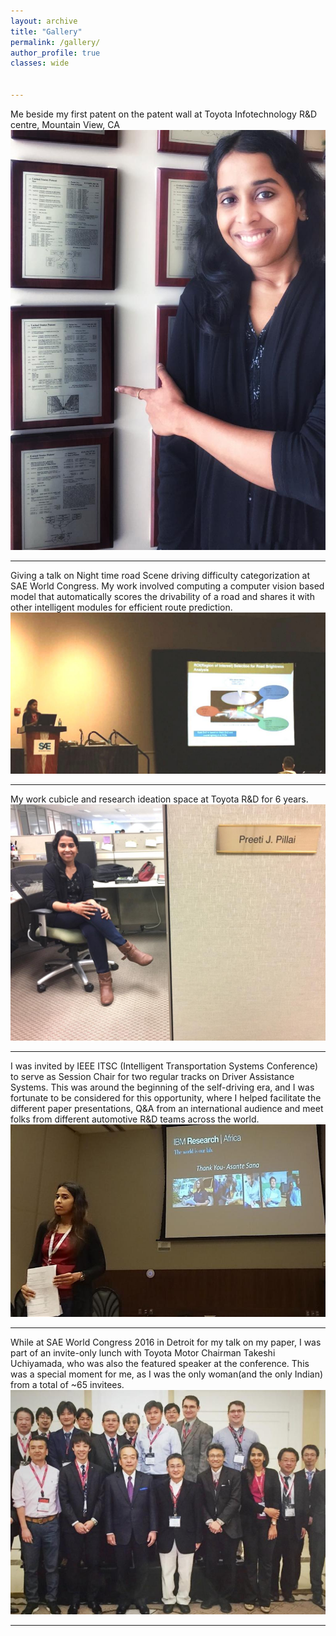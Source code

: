 ```yaml
---
layout: archive
title: "Gallery"
permalink: /gallery/
author_profile: true
classes: wide


---
```

Me beside my first patent on the patent wall at Toyota Infotechnology R&D centre, Mountain View, CA
![patents](/assets/images/54564654.jpeg)

---
Giving a talk on Night time road Scene driving difficulty categorization at SAE World Congress. 
My work involved computing a computer vision based model that automatically scores the drivability of a road and shares it with other intelligent modules for efficient route prediction.
![SAE talk](/assets/images/98787576.jpeg)

---
My work cubicle and research ideation space at Toyota R&D for 6 years. 
![Toyota cubicle](/assets/images/98767565.jpeg)

---

I was invited by IEEE ITSC (Intelligent Transportation Systems Conference) to serve as Session Chair for two regular tracks on Driver Assistance Systems. 
This was around the beginning of the self-driving era, and I was fortunate to be considered for this opportunity, where I helped facilitate the different paper presentations, Q&A from an international audience and meet folks from different automotive  R&D teams across the world.
![ITSC Chair](/assets/images/1602247912762.jpeg)

---
While at SAE World Congress 2016 in Detroit for my talk on my paper, I was part of an invite-only lunch with Toyota Motor Chairman Takeshi Uchiyamada, who was also the featured speaker at the conference. This was a special moment for me, as I was the only woman(and the only Indian) from a total of ~65 invitees. 
![SAE luncheon](/assets/images/1598975123984.jpeg)

---


